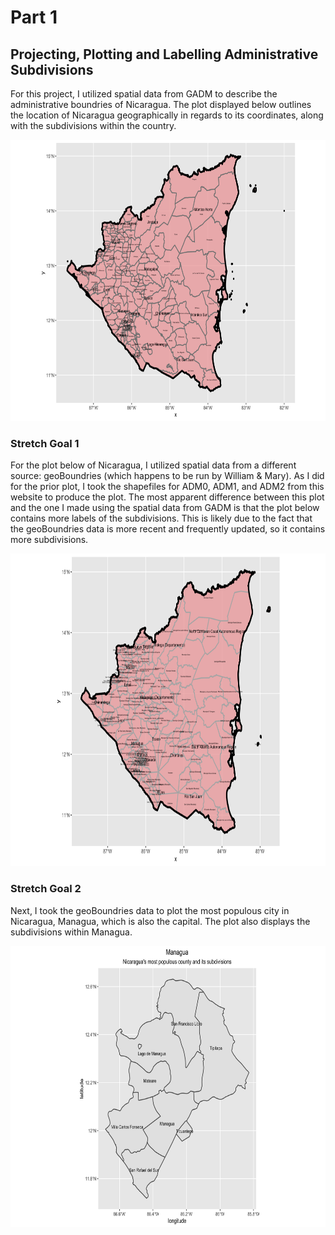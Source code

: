# Part 1 

## Projecting, Plotting and Labelling Administrative Subdivisions

For this project, I utilized spatial data from GADM to describe the administrative boundries of Nicaragua. The plot displayed below outlines the location of Nicaragua geographically in regards to its coordinates, along with the subdivisions within the country. 

<img src="nicaragua.png" width="900" height="450" />

### Stretch Goal 1

For the plot below of Nicaragua, I utilized spatial data from a different source: geoBoundries (which happens to be run by William & Mary). As I did for the prior plot, I took the shapefiles for ADM0, ADM1, and ADM2 from this website to produce the plot. The most apparent difference between this plot and the one I made using the spatial data from GADM is that the plot below contains more labels of the subdivisions. This is likely due to the fact that the geoBoundries data is more recent and frequently updated, so it contains more subdivisions. 

<img src="nicaragua_1.png" width="950" height="500" />

### Stretch Goal 2

Next, I took the geoBoundries data to plot the most populous city in Nicaragua, Managua, which is also the capital. The plot also displays the subdivisions within Managua.

<img src="managua.png" width="900" height="450" />

